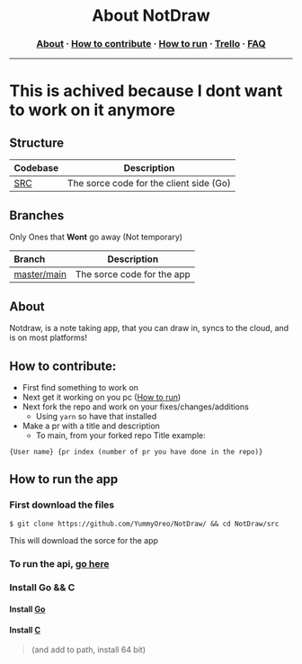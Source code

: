 
<div align="center"><img src=""></div>
<h1 align="center">About NotDraw</h1>
<h3 align="center"><a href="#about">About</a> · <a href="#how-to-contribute">How to contribute</a> · <a href="#how-to-run-the-app">How to run</a> · <a href="https://trello.com/b/CCdaLcA9">Trello</a> · <a href="FAQ.md">FAQ</a></h3>

---

# This is achived because I dont want to work on it anymore

## Structure

| Codebase               |                   Description                    |
| :--------------------- | :----------------------------------------------: |
| [SRC](src) | The sorce code for the client side (Go) |

## Branches

Only Ones that **Wont** go away (Not temporary)

| Branch                                                     |           Description           |
| :--------------------------------------------------------- | :-----------------------------: |
| [master/main](https://github.com/Yummyoreo/NotDraw/) | The sorce code for the app |

## About

Notdraw, is a note taking app, that you can draw in, syncs to the cloud, and is on most platforms!

## How to contribute:

- First find something to work on
- Next get it working on you pc ([How to run](#how-to-run-the-app))
- Next fork the repo and work on your fixes/changes/additions
  - Using `yarn` so have that installed
- Make a pr with a title and description
  - To main, from your forked repo
Title example:
```
{User name} {pr index (number of pr you have done in the repo)}
```

## How to run the app


### First download the files

```console
$ git clone https://github.com/YummyOreo/NotDraw/ && cd NotDraw/src
```

This will download the sorce for the app

### To run the api, [go here](https://github.com/OreoDivision/chat-house/blob/master/dinner/README.md)

### Install Go && C

#### Install [Go](https://golang.org/)

#### Install [C](https://sourceforge.net/projects/mingw-w64/files/Toolchains%20targetting%20Win32/Personal%20Builds/mingw-builds/installer/mingw-w64-install.exe/download) 
> (and add to path, install 64 bit)
